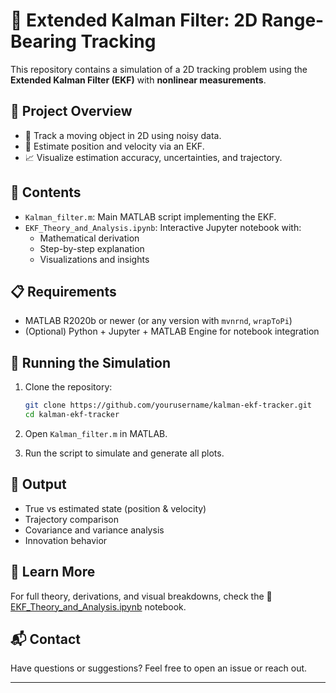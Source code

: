 # 📍 Extended Kalman Filter: 2D Range-Bearing Tracking

This repository contains a simulation of a 2D tracking problem using the **Extended Kalman Filter (EKF)** with **nonlinear measurements**.

## 🧠 Project Overview

- 📌 Track a moving object in 2D using noisy data.
- 🧮 Estimate position and velocity via an EKF.
- 📈 Visualize estimation accuracy, uncertainties, and trajectory.

## 📂 Contents

- `Kalman_filter.m`: Main MATLAB script implementing the EKF.
- `EKF_Theory_and_Analysis.ipynb`: Interactive Jupyter notebook with:
  - Mathematical derivation
  - Step-by-step explanation
  - Visualizations and insights

## 📋 Requirements

- MATLAB R2020b or newer (or any version with `mvnrnd`, `wrapToPi`)
- (Optional) Python + Jupyter + MATLAB Engine for notebook integration

## 🚀 Running the Simulation

1. Clone the repository:
    ```bash
    git clone https://github.com/yourusername/kalman-ekf-tracker.git
    cd kalman-ekf-tracker
    ```

2. Open `Kalman_filter.m` in MATLAB.

3. Run the script to simulate and generate all plots.

## 🧾 Output

- True vs estimated state (position & velocity)
- Trajectory comparison
- Covariance and variance analysis
- Innovation behavior

## 📓 Learn More

For full theory, derivations, and visual breakdowns, check the 📘 [EKF_Theory_and_Analysis.ipynb](docs/EKF_Theory_and_Analysis.ipynb) notebook.

## 📬 Contact

Have questions or suggestions? Feel free to open an issue or reach out.

---
